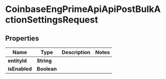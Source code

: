 
# CoinbaseEngPrimeApiApiPostBulkActionSettingsRequest

## Properties
Name | Type | Description | Notes
------------ | ------------- | ------------- | -------------
**entityId** | **String** |  | 
**isEnabled** | **Boolean** |  | 



